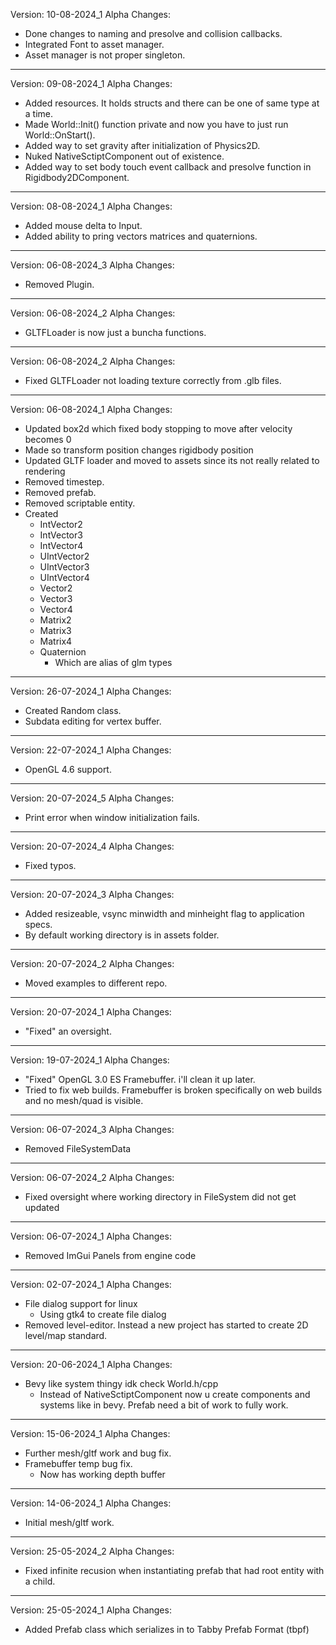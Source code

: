 Version: 10-08-2024_1 Alpha
Changes:
- Done changes to naming and presolve and collision callbacks. 
- Integrated Font to asset manager.
- Asset manager is not proper singleton.

--------------------------------------------------------------------------------------

Version: 09-08-2024_1 Alpha
Changes:
- Added resources. It holds structs and there can be one of same type at a time. 
- Made World::Init() function private and now you have to just run World::OnStart().
- Added way to set gravity after initialization of Physics2D.
- Nuked NativeSctiptComponent out of existence.
- Added way to set body touch event callback and presolve function in Rigidbody2DComponent. 

--------------------------------------------------------------------------------------

Version: 08-08-2024_1 Alpha
Changes:
- Added mouse delta to Input. 
- Added ability to pring vectors matrices and quaternions. 

--------------------------------------------------------------------------------------

Version: 06-08-2024_3 Alpha
Changes:
- Removed Plugin. 

--------------------------------------------------------------------------------------

Version: 06-08-2024_2 Alpha
Changes:
- GLTFLoader is now just a buncha functions. 

--------------------------------------------------------------------------------------

Version: 06-08-2024_2 Alpha
Changes:
- Fixed GLTFLoader not loading texture correctly from .glb files.

--------------------------------------------------------------------------------------

Version: 06-08-2024_1 Alpha
Changes:
- Updated box2d which fixed body stopping to move after velocity becomes 0
- Made so transform position changes rigidbody position 
- Updated GLTF loader and moved to assets since its not really related to rendering
- Removed timestep.
- Removed prefab.
- Removed scriptable entity.
- Created  
    - IntVector2 
    - IntVector3 
    - IntVector4 
    - UIntVector2
    - UIntVector3
    - UIntVector4
    - Vector2    
    - Vector3    
    - Vector4    
    - Matrix2    
    - Matrix3    
    - Matrix4    
    - Quaternion 
        - Which are alias of glm types


--------------------------------------------------------------------------------------

Version: 26-07-2024_1 Alpha
Changes:
- Created Random class.
- Subdata editing for vertex buffer.

--------------------------------------------------------------------------------------

Version: 22-07-2024_1 Alpha
Changes:
- OpenGL 4.6 support.

--------------------------------------------------------------------------------------

Version: 20-07-2024_5 Alpha
Changes:
- Print error when window initialization fails.

--------------------------------------------------------------------------------------

Version: 20-07-2024_4 Alpha
Changes:
- Fixed typos.

--------------------------------------------------------------------------------------

Version: 20-07-2024_3 Alpha
Changes:
- Added resizeable, vsync minwidth and minheight flag to application specs.
- By default working directory is in assets folder.

--------------------------------------------------------------------------------------

Version: 20-07-2024_2 Alpha
Changes:
- Moved examples to different repo.  

--------------------------------------------------------------------------------------

Version: 20-07-2024_1 Alpha
Changes:
- "Fixed" an oversight.  

--------------------------------------------------------------------------------------

Version: 19-07-2024_1 Alpha
Changes:
- "Fixed" OpenGL 3.0 ES Framebuffer. i'll clean it up later.  
- Tried to fix web builds. Framebuffer is broken specifically on web builds and no mesh/quad is visible.

--------------------------------------------------------------------------------------

Version: 06-07-2024_3 Alpha
Changes:
- Removed FileSystemData  

--------------------------------------------------------------------------------------

Version: 06-07-2024_2 Alpha
Changes:
- Fixed oversight where working directory in FileSystem did not get updated  

--------------------------------------------------------------------------------------

Version: 06-07-2024_1 Alpha
Changes:
- Removed ImGui Panels from engine code 

--------------------------------------------------------------------------------------

Version: 02-07-2024_1 Alpha
Changes:
- File dialog support for linux 
    - Using gtk4 to create file dialog
- Removed level-editor. Instead a new project has started to create 2D level/map standard.

--------------------------------------------------------------------------------------

Version: 20-06-2024_1 Alpha
Changes:
- Bevy like system thingy idk check World.h/cpp
    - Instead of NativeSctiptComponent now u create components and systems like in bevy. Prefab need a bit of work to fully work.

--------------------------------------------------------------------------------------

Version: 15-06-2024_1 Alpha
Changes:
- Further mesh/gltf work and bug fix.
- Framebuffer temp bug fix.
    - Now has working depth buffer

--------------------------------------------------------------------------------------

Version: 14-06-2024_1 Alpha
Changes:
- Initial mesh/gltf work. 

--------------------------------------------------------------------------------------

Version: 25-05-2024_2 Alpha
Changes:
- Fixed infinite recusion when instantiating prefab that had root entity with a child. 

--------------------------------------------------------------------------------------

Version: 25-05-2024_1 Alpha
Changes:
- Added Prefab class which serializes in to Tabby Prefab Format (tbpf)

